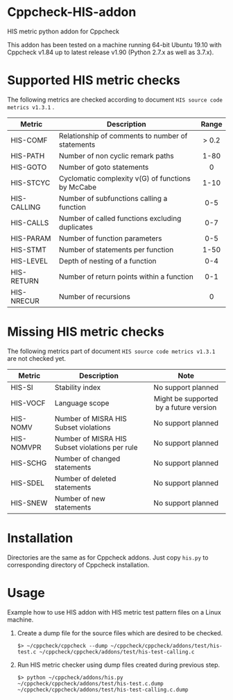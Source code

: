 # Cppcheck-HIS-addon
HIS metric python addon for Cppcheck

This addon has been tested on a machine running 64-bit Ubuntu 19.10 with Cppcheck v1.84 up to latest release v1.90 (Python 2.7.x as well as 3.7.x).

# Supported HIS metric checks
The following metrics are checked according to document `HIS source code metrics v1.3.1` .

| Metric | Description | Range |
| ------ | ----------- |:-----:|
| HIS-COMF | Relationship of comments to number of statements | > 0.2 |
| HIS-PATH | Number of non cyclic remark paths | 1-80 |
| HIS-GOTO | Number of goto statements | 0 |
| HIS-STCYC | Cyclomatic complexity v(G) of functions by McCabe | 1-10 |
| HIS-CALLING | Number of subfunctions calling a function | 0-5 |
| HIS-CALLS | Number of called functions excluding duplicates | 0-7 |
| HIS-PARAM | Number of function parameters | 0-5 |
| HIS-STMT | Number of statements per function | 1-50 |
| HIS-LEVEL | Depth of nesting of a function | 0-4 |
| HIS-RETURN | Number of return points within a function | 0-1 |
| HIS-NRECUR | Number of recursions | 0 |

# Missing HIS metric checks
The following metrics part of document `HIS source code metrics v1.3.1` are not checked yet.

| Metric | Description | Note |
| ------ | ----------- |:-----:|
| HIS-SI | Stability index | No support planned |
| HIS-VOCF | Language scope | Might be supported by a future version |
| HIS-NOMV | Number of MISRA HIS Subset violations | No support planned |
| HIS-NOMVPR | Number of MISRA HIS Subset violations per rule | No support planned |
| HIS-SCHG | Number of changed statements | No support planned |
| HIS-SDEL | Number of deleted statements | No support planned |
| HIS-SNEW | Number of new statements | No support planned |


# Installation
Directories are the same as for Cppcheck addons.
Just copy `his.py` to corresponding directory of Cppcheck installation.

# Usage
Example how to use HIS addon with HIS metric test pattern files on a Linux machine.

1. Create a dump file for the source files which are desired to be checked.

   `$> ~/cppcheck/cppcheck --dump ~/cppcheck/cppcheck/addons/test/his-test.c ~/cppcheck/cppcheck/addons/test/his-test-calling.c`

2. Run HIS metric checker using dump files created during previous step.

   `$> python ~/cppcheck/addons/his.py ~/cppcheck/cppcheck/addons/test/his-test.c.dump ~/cppcheck/cppcheck/addons/test/his-test-calling.c.dump`
